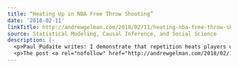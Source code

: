 ```yaml
---
title: “Heating Up in NBA Free Throw Shooting”
date: '2018-02-11'
linkTitle: http://andrewgelman.com/2018/02/11/heating-nba-free-throw-shooting/
source: Statistical Modeling, Causal Inference, and Social Science
description: |-
  <p>Paul Pudaite writes: I demonstrate that repetition heats players up, while interruption cools players down in NBA free throw shooting. My analysis also suggests that fatigue and stress come into play. If, as seems likely, all four of these effects have comparable impact on field goal shooting, they would justify strategic choices throughout a basketball [&#8230;]</p>
  <p>The post <a rel="nofollow" href="http://andrewgelman.com/2018/02/11/heating-nba-free-throw-shooting/">&#8220;Heating Up in N
---
```

